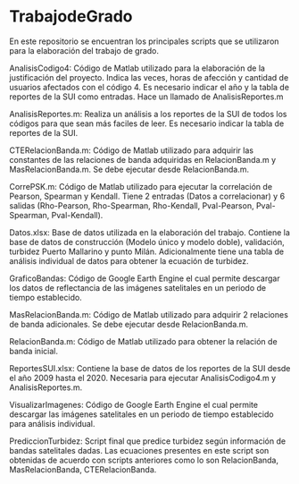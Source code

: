# TrabajodeGrado

En este repositorio se encuentran los principales scripts que se utilizaron para la elaboración del trabajo de grado.

AnalisisCodigo4: Código de Matlab utilizado para la elaboración de la justificación del proyecto. Indica las veces, horas de afección y cantidad de usuarios afectados con el código 4. Es necesario indicar el año y la tabla de reportes de la SUI como entradas. Hace un llamado de AnalisisReportes.m

AnalisisReportes.m: Realiza un análisis a los reportes de la SUI de todos los códigos para que sean más faciles de leer.  Es necesario indicar la tabla de reportes de la SUI.

CTERelacionBanda.m: Código de Matlab utilizado para adquirir las constantes de las relaciones de banda adquiridas en RelacionBanda.m y MasRelacionBanda.m. Se debe ejecutar desde RelacionBanda.m.

CorrePSK.m: Código de Matlab utilizado para ejecutar la correlación de Pearson, Spearman y Kendall. Tiene 2 entradas (Datos a correlacionar) y 6 salidas (Rho-Pearson, Rho-Spearman, Rho-Kendall, Pval-Pearson, Pval-Spearman, Pval-Kendall).

Datos.xlsx: Base de datos utilizada en la elaboración del trabajo. Contiene la base de datos de construcción (Modelo único y modelo doble), validación, turbidez Puerto Mallarino y punto Milán. Adicionalmente tiene una tabla de análisis individual de datos para obtener la ecuación de turbidez.

GraficoBandas:  Código de Google Earth Engine el cual permite descargar los datos de reflectancia de las imágenes satelitales en un periodo de tiempo establecido.

MasRelacionBanda.m: Código de Matlab utilizado para adquirir 2 relaciones de banda adicionales. Se debe ejecutar desde RelacionBanda.m.

RelacionBanda.m:  Código de Matlab utilizado para obtener la relación de banda inicial.

ReportesSUI.xlsx: Contiene la base de datos de los reportes de la SUI desde el año 2009 hasta el 2020. Necesaria para ejecutar AnalisisCodigo4.m y AnalisisReportes.m.

VisualizarImagenes: Código de Google Earth Engine el cual permite descargar las imágenes satelitales en un periodo de tiempo establecido para análisis individual.

PrediccionTurbidez: Script final que predice turbidez según información de bandas satelitales dadas. Las ecuaciones presentes en este script son obtenidas de acuerdo con scripts anteriores como lo son RelacionBanda, MasRelacionBanda, CTERelacionBanda.


